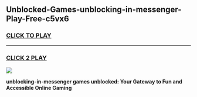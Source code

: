 
## Unblocked-Games-unblocking-in-messenger-Play-Free-c5vx6
<h3>
<a href="https://premium76.site?title=unblocking-in-messenger&ref=12A">CLICK TO PLAY</a></h3>
<hr>

<h3>
<a href="https://premium76.site?title=unblocking-in-messenger&ref=12A">CLICK 2 PLAY</a>
  
</h3>

<a href="https://premium76.site?title=unblocking-in-messenger&ref=12A"><img src="https://clearcache.store/games.png"></a>


**unblocking-in-messenger games unblocked: Your Gateway to Fun and Accessible Online Gaming**
